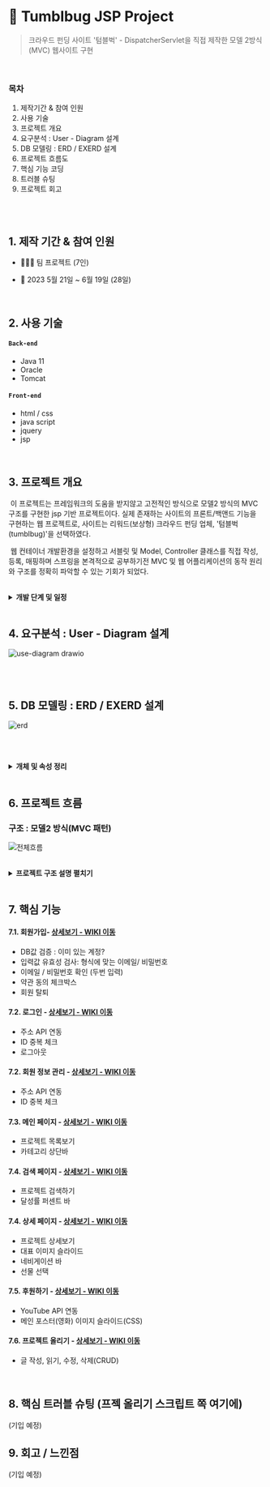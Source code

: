 # :pushpin: Tumblbug JSP Project

> 크라우드 펀딩 사이트 '텀블벅' - DispatcherServlet을 직접 제작한 모델 2방식(MVC) 웹사이트 구현

</br>



### 목차

1. 제작기간 & 참여 인원  <br>
2. 사용 기술  <br>
3. 프로젝트 개요 <br>
4. 요구분석 : User - Diagram 설계 
5. DB 모델링 : ERD / EXERD 설계    <br>
6. 프로젝트 흐름도  
7. 핵심 기능 코딩    <br>
8. 트러블 슈팅  <br>
9. 프로젝트 회고 <br>

</br></br>



## 1. 제작 기간 & 참여 인원

- 👩‍👧‍👧 팀 프로젝트 (7인)<br>

- 📆 2023 5월 21일 ~ 6월 19일 (28일)  <br>

  

  </br>

## 2. 사용 기술

#### `Back-end`

  - Java 11
  - Oracle
  - Tomcat

#### `Front-end`

  - html / css
  - java script
  - jquery
  - jsp

</br>



## 3. 프로젝트 개요

​	이 프로젝트는  프레임워크의 도움을 받지않고 고전적인 방식으로 모델2 방식의 MVC 구조를 구현한 jsp 기반 프로젝트이다. 실제 존재하는 사이트의 프론트/백앤드 기능을 구현하는 웹 프로젝트로, 사이트는 리워드(보상형) 크라우드 펀딩 업체, '텀블벅(tumblbug)'을 선택하였다. 

​	웹 컨테이너 개발환경을 설정하고 서블릿 및 Model, Controller 클래스를 직접 작성, 등록, 매핑하며 스프링을 본격적으로 공부하기전 MVC 및 웹 어플리케이션의 동작 원리와 구조를 정확히 파악할 수 있는 기회가 되었다.   

</br>

<details>
<summary><b>개발 단계 및 일정 </b></summary>
<div markdown="1">

  
* 5월 21일 ~ 5월 29일 : 요구분석 취합본 도출 
* 5월 30일 ~ 6월 02일 : DB 구축
* 6월 02일 ~ 6월 06일 : 개발환경 세팅, 기능구현-공통작업
* 6월 07일 ~ 6월 16일 : 기능구현-분담작업
* 6월 17일 ~ 6월 19일 : 프로젝트 취합, 발표준비

</div>
</details> 
    
</br>



## 4. 요구분석 : User - Diagram 설계 

![use-diagram drawio](https://github.com/Vida0822/Tumblbug_JSP_Project/assets/132312673/ac4f8f32-d952-45da-ab38-4c13bdf0da96)

</br></br>







## 5. DB 모델링 :  ERD / EXERD 설계

![erd](https://github.com/Vida0822/Tumblbug_JSP_Project/assets/132312673/14500790-be8d-4112-8344-a597e2be1d8f)

</br></br>





<details>
<summary><b> 개체 및 속성 정리</b></summary>
<div markdown="1">

<img width="625" alt="1" src="https://github.com/Vida0822/Tumblbug_JSP_Project/assets/132312673/a67cb148-a8a1-40f8-8c57-438b61c836f8">
<img width="625" alt="2" src="https://github.com/Vida0822/Tumblbug_JSP_Project/assets/132312673/9f8e341e-0059-4f7a-942c-a23bd40c8b98">
<img width="625" alt="3" src="https://github.com/Vida0822/Tumblbug_JSP_Project/assets/132312673/7a3dfb94-b371-4fe0-8de2-1de715918fce">
<img width="625" alt="4" src="https://github.com/Vida0822/Tumblbug_JSP_Project/assets/132312673/ac4d35b0-24b6-4550-9795-f85a2f891774">
<img width="625" alt="5" src="https://github.com/Vida0822/Tumblbug_JSP_Project/assets/132312673/2b88923c-fbef-49e9-8914-f2acfe003de8">
<img width="625" alt="6" src="https://github.com/Vida0822/Tumblbug_JSP_Project/assets/132312673/07bffd01-1d39-41c3-ab5b-cdd1843de0cc">


</div>
</details> 
    
</br>




## 6. 프로젝트 흐름

### 구조 : 모델2 방식(MVC 패턴)  
![전체흐름](https://github.com/Vida0822/Tumblbug_JSP_Project/assets/132312673/dc7100a7-ee6f-4ec3-9c8e-06e63b295c60)


</br>


<details>
<summary><b>프로젝트 구조 설명 펼치기</b></summary>
<div markdown="1">


### 6.1. View
![jsp](https://github.com/Vida0822/Tumblbug_JSP_Project/assets/132312673/107ca051-3928-4e89-b5ca-c46553f4a11d)
</br>
* 의외로 가장 시간이 많이 들고 어렵게 구현
  * 페이지 설계(html 태그)를 공개하지 않아 개발자 도구에 출력되는 태그들을 화면 캡쳐하듯이 가져옴. 
  * 스타일(css) 태그도 의도적으로 알아보기 힘들게 작성되어있어 개발자 도구로 각 태그별 적용된 스타일을 하나씩 클래스명으로 매치시켜가면서 작성
  * 동적인 요소가 많은데 스크립트 코딩이 공개되어있지 않아 모든 동적인 기능 일일히 구현

* 프로젝트 구조에 실제 사이트 요구사항 반영

  * 요청 url로 접근할 수 없고 단계별로 접근 해야하는 페이지는 web-inf아래 view 폴더에 배치 (직접접근방지) 
  * 요청 url만으로도 직접 접근할 수 있는 view 페이지는 web-inf 밖의 publicWeb 폴더에 배치

* jsp 페이지로 제작

  * 사용자 동작에 맞게 스크립트 처리 (**프론트엔드 개발)

  * 사용자 입력값 (요청값) 보내기

  * html, css 로 화면 구성

  * 서버로부터 넘어온 응답 데이터 el,jstl로 출력 

    

### 6.2. DispatcherServlet

![Servlet](https://github.com/Vida0822/Tumblbug_JSP_Project/assets/132312673/614a1ae5-c864-4bc5-bb28-9c2d2cb913db)
</br>
​	모든 요청에 대해 들어가기 전 수행해야할 공통작업, 필수작업을  수행하는 frontController로서 전달받은 요청 url에 따라 업무를 수행할 핸들러를 호출하는 Mapping 기능을 담당했다.  

* 서블릿 등록 

  ```xml
  <servlet>
  	<servlet-name>ControllerUsingURI</servlet-name>
  	<servlet-class>mvc.controller.ControllerUsingURI</servlet-class>
  	<init-param>
  		<param-name>configFile</param-name>
  		<param-value>
                 /WEB-INF/commandHandlerURI.properties
           </param-value>
  	</init-param>
  <load-on-startup>1</load-on-startup>
  </servlet>
  
  <servlet-mapping>
  	<servlet-name>ControllerUsingURI</servlet-name>
  	<url-pattern>*.do</url-pattern>
  </servlet-mapping>
  ```

  * servlet 등록 : web.xml로 서블릿 컨테이너(톰캣)에 생성 - 매개변수로 properties 파일 넣어줌 
  * servlet 매핑 : *.do로 들어오는 모든 요청을 이 컨트롤러(ControllerUsingURI)가 담당

  * properties 파일 :  각 요청 url 별 처리할 Handler를 매치시켜 목록으로 작성해놓은 일반 파일 
  * application이 실행될 때 init() 호출  : properties 파일을 FileReader로 읽어 commandHandlerMap라는 Map 형태로 Handler 목록 저장 => (요청 url, 담당할 Handler)

* 매핑

  * 요청이 들어오면 commandHandlerMap에서 해당 요청 url에 해당하는 Handler를 찾아 객체를 생성해 interface형 참조변수(CommandHandler)에 대입

  * interface CommandHandler: 요청을 처리하는 함수 process()가 선언되어 있음 

    : 모든 핸들러는 해당 process()를 오버라이딩해서 매핑된 요청을 다뤄야 함  

  * 생성된 handler 객체의 process() 호출 

    : 전송방식이 get이던 post던 해당 메서드가 요청을 처리 (doGet(), doPost() 둘다 process() 호출)  

    => 매핑된 Handler로 요청, 응답 객체 전달 

  * Mapping 된 Handler가 없으면 NullHandler라는 Handler 객체 생성 

    * SC_NOT_FOUND : 404 에러 -> 이 에러를 응답객체에  클라이언트에 send(보내겠다)

    ```java
    public class NullHandler implements CommandHandler {
    
    	@Override
    	public String process(HttpServletRequest req, HttpServletResponse res)
    	throws Exception {
    		res.sendError(HttpServletResponse.SC_NOT_FOUND); 
    		return null;
    	}
    }
    ```

    

* 포워딩 

  * return된 viewPage(String)로 request, response 객체 포워딩

  * redirect는 Handler에서 임의로 처리 : redirect시 컨트롤러로 돌아오지 않고 핸들러에서 로직 종료 

     

### 6.3. Handler
![Handler](https://github.com/Vida0822/Tumblbug_JSP_Project/assets/132312673/ca6bbd0a-876d-4626-8747-4990d880b28a)

​	매핑으로 전달받은 요청과 응답 객체를 직접 다루며 모델과 뷰를 제어한다. 사용자의 요청을 받아서 분석하고 비즈니스 로직을 처리하는 Model을 호출한다. 모델이 결과값을 반환하면 출력할 뷰(jsp 페이지)를 선택한 후 전달한다. 

*  Model 호출 :  Service, DAO의 메서드 호출 

​	: 생성된 자바 응답 데이터를 request 객체에 담고 포워딩 시킬 뷰페이지 컨트롤러에 반환 

*  process() 오버라이딩 : 이 handler에서 매핑된 요청을 어떻게 처리할지 본격적으로 구현 

  * processGet()  : 요청이 get방식으로 들어오면 실행 

     => 주로 포워딩 : return FORMVIEW (String)

  *  processSubmit()  : 요청이 post방식으로 들어오면 실행 

    => 주로 리다이렉트: 원래는 Controller에서 해줘야하지만 편의상 Handler가 처리 

* 바인딩 : 비즈니스 로직 부분에 요청을 다루는 코딩(요청, 응답 객체)을 직접 넣어주지 않고 매개변수를 추출해  자바 데이터 형태로 변환해서 넣어줌

  ```java
  public class MakeProjectHandler implements CommandHandler {
  	private static final String FORM_VIEW = "/WEB-INF/view/projectForm.jsp";
  	
  	public String process(HttpServletRequest req, HttpServletResponse res) throws Exception {
  		if (req.getMethod().equalsIgnoreCase("GET")) {
  			return processForm(req, res); // 폼 띄우는함수 
  		} else if (req.getMethod().equalsIgnoreCase("POST")) {
  			return processSubmit(req, res); // db에 submit 하는 함수 
  		} else {
  			res.setStatus(HttpServletResponse.SC_METHOD_NOT_ALLOWED); // get, post 방식 외 요청방식이 있는데 (안배웠지만) 그걸로 들어왔다면 !
  			return null;
  		}
  	}// process
  ```

  

### 6.4. Model(Service & DAO)
![Service](https://github.com/Vida0822/Tumblbug_JSP_Project/assets/132312673/8d90a9de-ba7a-45bf-8497-27c42ea62091)
</br>

​	업무 처리 로직(비즈니스 로직) 혹은 데이터 베이스와 관련된 작업을 담당한다 

* Service

  * 비즈니스 로직 수행: 로직 처리 후 view 페이지로 전달할 객체로 구성(생성)해서 반환
  * 트랜잭션 처리 - commit , rollback 

* DAO 

  * DB를 직접적으로 다룸 :  주로 dto 를 단위로 넘기고 넘겨받는다

  * java의 jdbc 기능 사용 : SQL 및 DB연결, Java언어가 모두 존재하기때문에 재사용성이 좋지 않았다. 

    

</div>
</details> 
    
</br>



## 7. 핵심 기능

#### 7.1. 회원가입- <a href="https://github.com/Vida0822/Tumblbug_JSP_Project/wiki/%EC%A3%BC%EC%9A%94-%EA%B8%B0%EB%8A%A5-%EC%86%8C%EA%B0%9C(Join)" >상세보기 - WIKI 이동</a>

- DB값 검증 : 이미 있는 계정? 
- 입력값 유효성 검사: 형식에 맞는 이메일/ 비밀번호
- 이메일 / 비밀번호 확인 (두번 입력)  
- 약관 동의 체크박스 
- 회원 탈퇴

#### 7.2. 로그인 - <a href="https://github.com/Vida0822/Tumblbug_JSP_Project/wiki/%EC%A3%BC%EC%9A%94-%EA%B8%B0%EB%8A%A5-%EC%86%8C%EA%B0%9C(Member)" >상세보기 - WIKI 이동</a>

- 주소 API 연동
- ID 중복 체크
- 로그아웃 

#### 7.2. 회원 정보 관리 - <a href="https://github.com/Vida0822/Tumblbug_JSP_Project/wiki/%EC%A3%BC%EC%9A%94-%EA%B8%B0%EB%8A%A5-%EC%86%8C%EA%B0%9C(Member)" >상세보기 - WIKI 이동</a>

- 주소 API 연동
- ID 중복 체크

#### 7.3. 메인 페이지 - <a href="https://github.com/Vida0822/Tumblbug_JSP_Project/wiki/%EC%A3%BC%EC%9A%94-%EA%B8%B0%EB%8A%A5-%EC%86%8C%EA%B0%9C(%EB%A9%94%EC%9D%B8-Page)" >상세보기 - WIKI 이동</a>

- 프로젝트 목록보기
- 카테고리 상단바

#### 7.4. 검색 페이지 - <a href="https://github.com/Vida0822/Tumblbug_JSP_Project/wiki/%EC%A3%BC%EC%9A%94-%EA%B8%B0%EB%8A%A5-%EC%86%8C%EA%B0%9C(%EB%A9%94%EC%9D%B8-Page)" >상세보기 - WIKI 이동</a>

- 프로젝트 검색하기
- 달성률 퍼센트 바 

#### 7.4. 상세 페이지 - <a href="https://github.com/Vida0822/Tumblbug_JSP_Project/wiki/%EC%A3%BC%EC%9A%94-%EA%B8%B0%EB%8A%A5-%EC%86%8C%EA%B0%9C(%EC%83%81%EC%84%B8-Page)" >상세보기 - WIKI 이동</a>

- 프로젝트 상세보기 
- 대표 이미지 슬라이드  
- 네비게이션 바 
- 선물 선택

#### 7.5. 후원하기 - <a href="https://github.com/Vida0822/Tumblbug_JSP_Project/wiki/%EC%A3%BC%EC%9A%94-%EA%B8%B0%EB%8A%A5-%EC%86%8C%EA%B0%9C(%ED%9B%84%EC%9B%90%ED%95%98%EA%B8%B0)" >상세보기 - WIKI 이동</a>

- YouTube API 연동
- 메인 포스터(영화) 이미지 슬라이드(CSS)

#### 7.6. 프로젝트 올리기  - <a href="https://github.com/Vida0822/Tumblbug_JSP_Project/wiki/%EC%A3%BC%EC%9A%94-%EA%B8%B0%EB%8A%A5-%EC%86%8C%EA%B0%9C(%ED%94%84%EB%A1%9C%EC%A0%9D%ED%8A%B8-%EC%98%AC%EB%A6%AC%EA%B8%B0)" >상세보기 - WIKI 이동</a> 

- 글 작성, 읽기, 수정, 삭제(CRUD)





</div>
</details>

</br>

## 8. 핵심 트러블 슈팅 (프젝 올리기 스크립트 쪽 여기에)

(기입 예정) 



## 9. 회고 / 느낀점

(기입 예정) 
